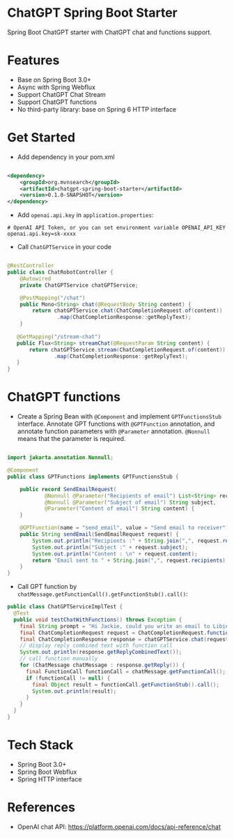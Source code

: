 ChatGPT Spring Boot Starter
===========================

Spring Boot ChatGPT starter with ChatGPT chat and functions support.

# Features

* Base on Spring Boot 3.0+
* Async with Spring Webflux
* Support ChatGPT Chat Stream
* Support ChatGPT functions
* No third-party library: base on Spring 6 HTTP interface

# Get Started

* Add dependency in your pom.xml

```xml

<dependency>
    <groupId>org.mvnsearch</groupId>
    <artifactId>chatgpt-spring-boot-starter</artifactId>
    <version>0.1.0-SNAPSHOT</version>
</dependency>
```

* Add `openai.api.key` in `application.properties`:

```properties
# OpenAI API Token, or you can set environment variable OPENAI_API_KEY
openai.api.key=sk-xxxx
```

* Call `ChatGPTService` in your code

```java

@RestController
public class ChatRobotController {
    @Autowired
    private ChatGPTService chatGPTService;

    @PostMapping("/chat")
    public Mono<String> chat(@RequestBody String content) {
        return chatGPTService.chat(ChatCompletionRequest.of(content))
                .map(ChatCompletionResponse::getReplyText);
    }
  
   @GetMapping("/stream-chat")
   public Flux<String> streamChat(@RequestParam String content) {
       return chatGPTService.stream(ChatCompletionRequest.of(content))
               .map(ChatCompletionResponse::getReplyText);
   }
}
```

# ChatGPT functions

* Create a Spring Bean with `@Component` and implement `GPTFunctionsStub` interface. Annotate GPT functions
  with `@GPTFunction` annotation, and annotate function parameters with `@Parameter` annotation.  `@Nonnull` means that
  the parameter is required.

```java

import jakarta.annotation.Nonnull;

@Component
public class GPTFunctions implements GPTFunctionsStub {

    public record SendEmailRequest(
            @Nonnull @Parameter("Recipients of email") List<String> recipients,
            @Nonnull @Parameter("Subject of email") String subject,
            @Parameter("Content of email") String content) {
    }

    @GPTFunction(name = "send_email", value = "Send email to receiver")
    public String sendEmail(SendEmailRequest request) {
        System.out.println("Recipients :" + String.join(",", request.recipients));
        System.out.println("Subject :" + request.subject);
        System.out.println("Content : \n" + request.content);
        return "Email sent to " + String.join(",", request.recipients) + " successfully!";
    }
}
```

* Call GPT function by `chatMessage.getFunctionCall().getFunctionStub().call()`:

```java
public class ChatGPTServiceImplTest {
  @Test
  public void testChatWithFunctions() throws Exception {
    final String prompt = "Hi Jackie, could you write an email to Libing(libing.chen@gmail.com) and Sam(linux_china@hotmail.com) and invite them to join Mike's birthday party at 4 tomorrow? Thanks!";
    final ChatCompletionRequest request = ChatCompletionRequest.functions(prompt, List.of("send_email"));
    final ChatCompletionResponse response = chatGPTService.chat(request).block();
    // display reply combined text with function call
    System.out.println(response.getReplyCombinedText());
    // call function manually
    for (ChatMessage chatMessage : response.getReply()) {
      final FunctionCall functionCall = chatMessage.getFunctionCall();
      if (functionCall != null) {
        final Object result = functionCall.getFunctionStub().call();
        System.out.println(result);
      }
    }
  }
}
```

# Tech Stack

* Spring Boot 3.0+
* Spring Boot Webflux
* Spring HTTP interface

# References

* OpenAI chat API: https://platform.openai.com/docs/api-reference/chat